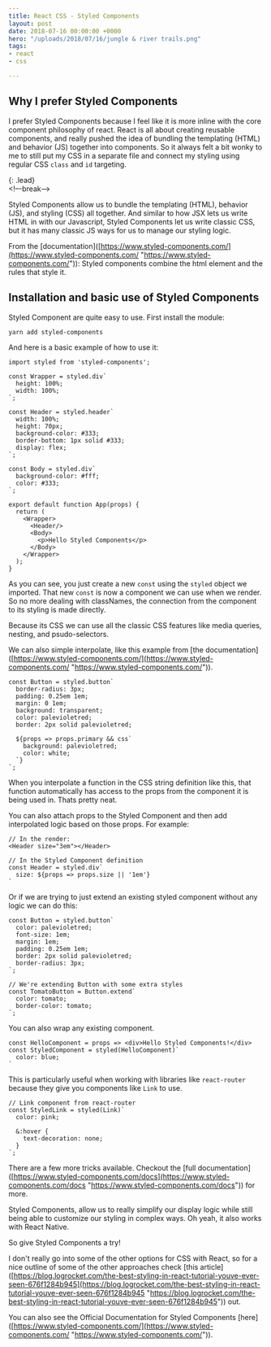 ```yaml
---
title: React CSS - Styled Components
layout: post
date: 2018-07-16 00:00:00 +0000
hero: "/uploads/2018/07/16/jungle & river trails.png"
tags:
- react
- css

---
```

## Why I prefer Styled Components

I prefer Styled Components because I feel like it is more inline with the core component philosophy of react. React is all about creating reusable components, and really pushed the idea of bundling the templating (HTML) and behavior (JS) together into components. So it always felt a bit wonky to me to still put my CSS in a separate file and connect my styling using regular CSS `class` and `id` targeting.

{: .lead}  
<!–-break-–>

Styled Components allow us to bundle the templating (HTML), behavior (JS), and styling (CSS) all together. And similar to how JSX lets us write HTML in with our Javascript, Styled Components let us write classic CSS, but it has many classic JS ways for us to manage our styling logic.

From the \[documentation\]([https://www.styled-components.com/](https://www.styled-components.com/ "https://www.styled-components.com/")): Styled components combine the html element and the rules that style it.

## Installation and basic use of Styled Components

Styled Component are quite easy to use. First install the module:

    yarn add styled-components

And here is a basic example of how to use it:

    import styled from 'styled-components';
    
    const Wrapper = styled.div`
      height: 100%;
      width: 100%;
    `;
    
    const Header = styled.header`
      width: 100%;
      height: 70px;
      background-color: #333;
      border-bottom: 1px solid #333;
      display: flex;
    `;
    
    const Body = styled.div`
      background-color: #fff;
      color: #333;
    `;
    
    export default function App(props) {
      return (
        <Wrapper>
          <Header/>
          <Body>
            <p>Hello Styled Components</p>
          </Body>
        </Wrapper>
      );
    }

As you can see, you just create a new `const` using the `styled` object we imported. That new `const` is now a component we can use when we render. So no more dealing with classNames, the connection from the component to its styling is made directly.

Because its CSS we can use all the classic CSS features like media queries, nesting, and psudo-selectors.

We can also simple interpolate, like this example from \[the documentation\]([https://www.styled-components.com/](https://www.styled-components.com/ "https://www.styled-components.com/")).

    const Button = styled.button`
      border-radius: 3px;
      padding: 0.25em 1em;
      margin: 0 1em;
      background: transparent;
      color: palevioletred;
      border: 2px solid palevioletred;
    
      ${props => props.primary && css`
        background: palevioletred;
        color: white;
      `}
    `;

When you interpolate a function in the CSS string definition like this, that function automatically has access to the props from the component it is being used in. Thats pretty neat.

You can also attach props to the Styled Component and then add interpolated logic based on those props. For example:

    // In the render:
    <Header size="3em"></Header>
    
    // In the Styled Component definition
    const Header = styled.div`
      size: ${props => props.size || '1em'}
    `

Or if we are trying to just extend an existing styled component without any logic we can do this:

    const Button = styled.button`
      color: palevioletred;
      font-size: 1em;
      margin: 1em;
      padding: 0.25em 1em;
      border: 2px solid palevioletred;
      border-radius: 3px;
    `;
    
    // We're extending Button with some extra styles
    const TomatoButton = Button.extend`
      color: tomato;
      border-color: tomato;
    `;

You can also wrap any existing component.

    const HelloComponent = props => <div>Hello Styled Components!</div>
    const StyledComponent = styled(HelloComponent)`
      color: blue;
    `

This is particularly useful when working with libraries like `react-router` because they give you components like `Link` to use.

    // Link component from react-router
    const StyledLink = styled(Link)`
      color: pink;
    
      &:hover {
        text-decoration: none;
      }
    `;

There are a few more tricks available. Checkout the \[full documentation\]([https://www.styled-components.com/docs](https://www.styled-components.com/docs "https://www.styled-components.com/docs")) for more.

Styled Components, allow us to really simplify our display logic while still being able to customize our styling in complex ways. Oh yeah, it also works with React Native.

So give Styled Components a try!

I don't really go into some of the other options for CSS with React, so for a nice outline of some of the other approaches check \[this article\]([https://blog.logrocket.com/the-best-styling-in-react-tutorial-youve-ever-seen-676f1284b945](https://blog.logrocket.com/the-best-styling-in-react-tutorial-youve-ever-seen-676f1284b945 "https://blog.logrocket.com/the-best-styling-in-react-tutorial-youve-ever-seen-676f1284b945")) out.

You can also see the Official Documentation for Styled Components \[here\]([https://www.styled-components.com/](https://www.styled-components.com/ "https://www.styled-components.com/")).